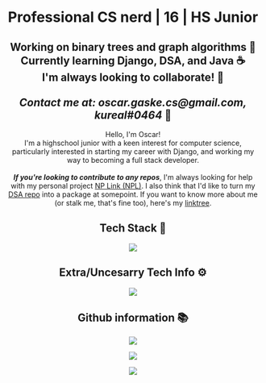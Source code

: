 <h1 align="center">Professional CS nerd | 16 | HS Junior</h1>

<h2 align="center">
Working on binary trees and graph algorithms 🌳 <br>
Currently learning Django, DSA, and Java ☕<br>
I'm always looking to collaborate! 👋<br>
<br>
<i>Contact me at: oscar.gaske.cs@gmail.com, kureal#0464</i> 📨
</h2>

<p align="center">
Hello, I'm Oscar!
<br>
I'm a highschool junior with a keen interest for computer science, particularly interested in starting my career with Django, and working my way to becoming a full stack developer.
<br><br/>
<b><i>If you're looking to contribute to any repos</i></b>, I'm always looking for help with my personal project <a href="https://github.com/kurealnum/Non-Profit-Link/">NP Link (NPL)</a>. I also think that I'd like to turn my <a href="https://github.com/kurealnum/Data-Structures-and-Algorithms">DSA repo</a> into a package at somepoint. If you want to know more about me (or stalk me, that's fine too), here's my <a href="https://linktr.ee/kureal">linktree</a>.
<p/>

<h2 align="center">Tech Stack 🎩</h2>

<p align="center">
  <a href="https://skillicons.dev">
    <img src="https://skillicons.dev/icons?i=git,c,django,flask,github,html,java,js,linux,py,sqlite" />
  </a>
</p>


<h2 align="center">Extra/Uncesarry Tech Info ⚙</h2>

<p align="center">
  <a href="https://skillicons.dev">
    <img src="https://skillicons.dev/icons?i=blender,devto,discord,latex,ps,pr,unity" />
  </a>
</p>


<h2 align="center">Github information 📚</h2>

<p align="center">
    <img src="http://github-profile-summary-cards.vercel.app/api/cards/profile-details?username=kurealnum&theme=radical">
</p>

<p align="center">
    <img src="https://github-readme-stats.vercel.app/api?username=kurealnum&show_icons=true&theme=radical">
</p>

<p align="center">
  <img src="https://github-readme-stats.vercel.app/api/top-langs/?username=kurealnum&hide_progress=false&theme=radical">
</p>

